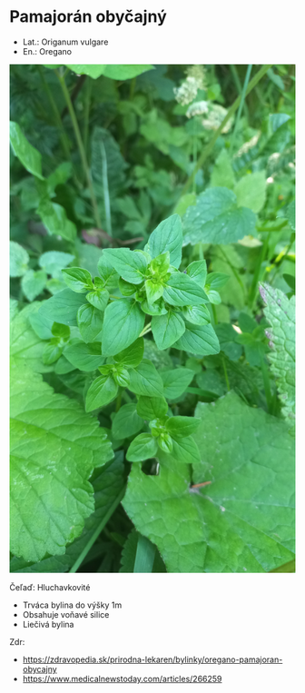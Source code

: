 # Pamajorán obyčajný
- Lat.: Origanum vulgare
- En.: Oregano

![Pamajorán obyčajný](./oregano.jpg "Pamajorán obyčajný")

Čeľaď: Hluchavkovité

- Trváca bylina do výšky 1m
- Obsahuje voňavé silice
- Liečivá bylina

Zdr:
- https://zdravopedia.sk/prirodna-lekaren/bylinky/oregano-pamajoran-obycajny
- https://www.medicalnewstoday.com/articles/266259